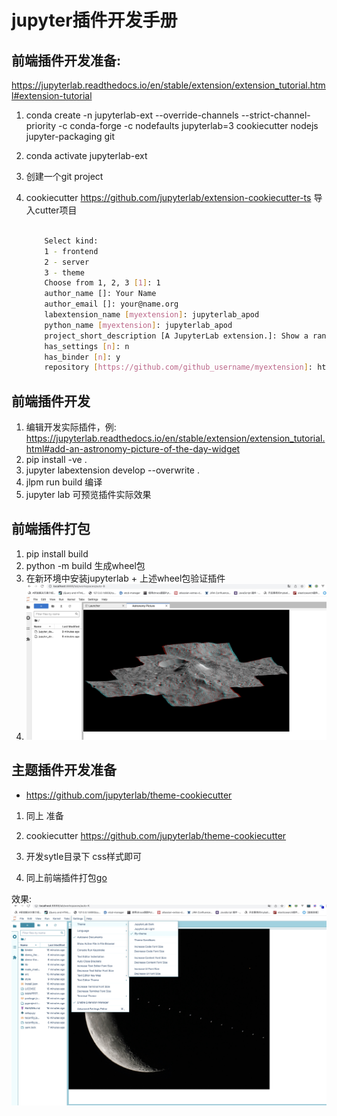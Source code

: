 # jupyter插件开发手册 

## 前端插件开发准备:

https://jupyterlab.readthedocs.io/en/stable/extension/extension_tutorial.html#extension-tutorial


1. conda create -n jupyterlab-ext --override-channels --strict-channel-priority -c conda-forge -c nodefaults jupyterlab=3 cookiecutter nodejs jupyter-packaging git

2. conda activate jupyterlab-ext
3. 创建一个git project
4. cookiecutter https://github.com/jupyterlab/extension-cookiecutter-ts 导入cutter项目

    ```bash
    
        Select kind:
        1 - frontend
        2 - server
        3 - theme
        Choose from 1, 2, 3 [1]: 1
        author_name []: Your Name
        author_email []: your@name.org
        labextension_name [myextension]: jupyterlab_apod
        python_name [myextension]: jupyterlab_apod
        project_short_description [A JupyterLab extension.]: Show a random NASA Astronomy Picture of the Day in a JupyterLab panel
        has_settings [n]: n
        has_binder [n]: y
        repository [https://github.com/github_username/myextension]: https://github.com/github_username/jupyterlab_apod
    ```
## 前端插件开发

1. 编辑开发实际插件，例: https://jupyterlab.readthedocs.io/en/stable/extension/extension_tutorial.html#add-an-astronomy-picture-of-the-day-widget
2. pip install -ve .
3. jupyter labextension develop --overwrite .
4. jlpm run build 编译
5. jupyter lab 可预览插件实际效果

## 前端插件打包

1. pip install build
2. python -m build 生成wheel包
3. 在新环境中安装jupyterlab + 上述wheel包验证插件
4. ![](media/16542201610677/16542274615885.jpg)



## 主题插件开发准备

* https://github.com/jupyterlab/theme-cookiecutter

1. 同上 准备 
2. cookiecutter https://github.com/jupyterlab/theme-cookiecutter
3. 开发sytle目录下 css样式即可

4. 同上前端插件打包[go](#前端插件打包)

效果:
![](media/16542201610677/16542286236734.jpg)
